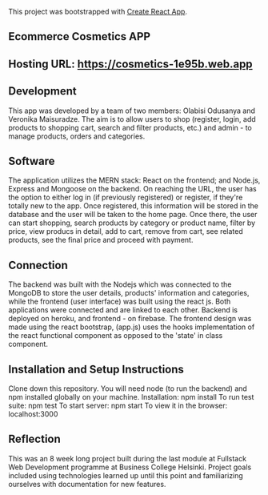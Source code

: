 This project was bootstrapped with [Create React App](https://github.com/facebook/create-react-app).
## Ecommerce Cosmetics APP
## Hosting URL: https://cosmetics-1e95b.web.app
## Development
This app was developed by a team of two members: Olabisi Odusanya and Veronika Maisuradze. The aim is to allow users to shop (register, login, add products to shopping cart, search and filter products, etc.) and admin - to manage products, orders and categories.
## Software
The application utilizes the MERN stack: React on the frontend; and Node.js, Express and Mongoose on the backend. On reaching the URL, the user has the option to either log in (if previously registered) or register, if they're totally new to the app. Once registered, this information will be stored in the database and the user will be taken to the home page. Once there, the user can start shopping, search products by category or product name, filter by price, view producs in detail, add to cart, remove from cart, see related products, see the final price and proceed with payment.
## Connection
The backend was built with the Nodejs which was connected to the MongoDB to store the user details, products' information and categories, while the frontend (user interface) was built using the react js. Both applications were connected and are linked to each other. Backend is deployed on heroku, and frontend - on firebase. The frontend design was made using the react bootstrap, (app.js) uses the hooks implementation of the react functional component as opposed to the 'state' in class component.
## Installation and Setup Instructions
Clone down this repository. You will need node (to run the backend) and npm installed globally on your machine.
Installation:
npm install
To run test suite:
npm test
To start server:
npm start
To view it in the browser:
localhost:3000
## Reflection
This was an 8 week long project built during the last module at Fullstack Web Development programme at Business College Helsinki. Project goals included using technologies learned up until this point and familiarizing ourselves with documentation for new features.

